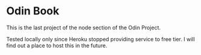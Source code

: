 # Odin Book

This is the last project of the node section of the Odin Project.
 

Tested locally only since Heroku stopped providing service to free tier. I will find out a place to host this in the future. 

